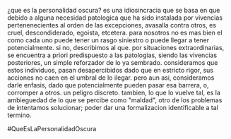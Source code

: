 ¿que es la personalidad oscura? es una idiosincracia que se basa en que debido a alguna necesidad patologica que ha sido instalada por vivencias pertenenecientes al orden de las excepciones, avasalla contra otros, es cruel, descondiderado, egoista, etcetera. para nosotros no es mas bien el como cada uno puede tener un rasgo siniestro o puede llegar a tener potencialmente. si no, describimos al que. por situaciones extraordinarias, se encuentra a priori predispuesto a las patologias, siendo las vivencias posteriores, un simple reforzador de lo ya sembrado. consideramos que estos individuos, pasan desapercibidos dado que en estricto rigor, sus acciones no caen en el umbral de lo ilegar. pero aun asi, consideramos darle enfasis, dado que potencialmente pueden pasar esa barrera, o, corromper a otros. un peligro discreto. tambien, lo que lo vuelve tal, es la ambieguedad de lo que se percibe como "maldad", otro de los problemas de intentamos solucionar; poder dar una formalizacion identificable a tal termino. 

#QueEsLaPersonalidadOscura
